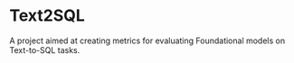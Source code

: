 # Text2SQL

A project aimed at creating metrics for evaluating Foundational models on Text-to-SQL tasks.
